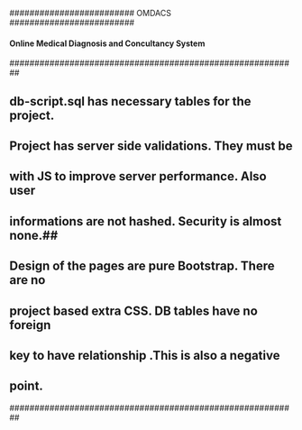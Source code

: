 ######################### OMDACS #########################
####  Online Medical Diagnosis and Concultancy System ####
##########################################################               
## db-script.sql has necessary tables for the project.  ##
## Project has server side validations. They must be    ##
## with JS to improve server performance. Also user     ##
## informations are not hashed. Security is almost none.##
## Design of the pages are pure Bootstrap. There are no ##
## project based extra CSS. DB tables have no foreign   ##
## key to have relationship .This is also a negative    ##
## point.                                               ##
##########################################################
